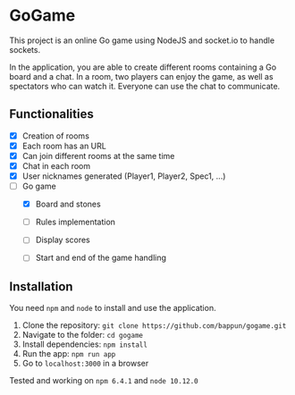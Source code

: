 # GoGame

This project is an online Go game using NodeJS and socket.io to handle sockets.

In the application, you are able to create different rooms containing a Go board and a chat. In a room, two players can enjoy the game, as well as spectators who can watch it. Everyone can use the chat to communicate.

## Functionalities
- [x] Creation of rooms
- [x] Each room has an URL
- [x] Can join different rooms at the same time
- [x] Chat in each room
- [x] User nicknames generated (Player1, Player2, Spec1, ...)
- [ ] Go game
  - [x] Board and stones
  - [ ] Rules implementation
  - [ ] Display scores
  - [ ] Start and end of the game handling


## Installation

You need `npm` and `node` to install and use the application.

1. Clone the repository: `git clone https://github.com/bappun/gogame.git`
2. Navigate to the folder: `cd gogame`
3. Install dependencies: `npm install`
4. Run the app: `npm run app`
5. Go to `localhost:3000` in a browser

Tested and working on `npm 6.4.1` and `node 10.12.0`
